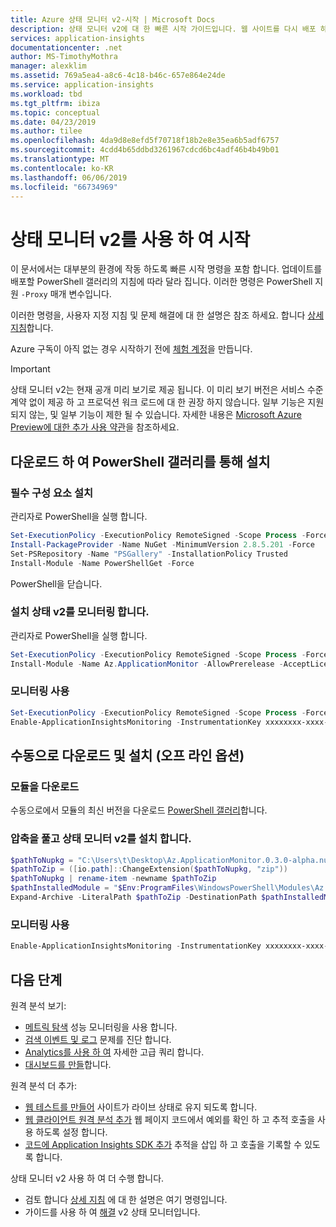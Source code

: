 ```yaml
---
title: Azure 상태 모니터 v2-시작 | Microsoft Docs
description: 상태 모니터 v2에 대 한 빠른 시작 가이드입니다. 웹 사이트를 다시 배포 하지 않고 웹 사이트 성능을 모니터링 합니다. 온-프레미스 또는 Azure Vm에서 호스트 하는 ASP.NET 웹 앱에서 작동 합니다.
services: application-insights
documentationcenter: .net
author: MS-TimothyMothra
manager: alexklim
ms.assetid: 769a5ea4-a8c6-4c18-b46c-657e864e24de
ms.service: application-insights
ms.workload: tbd
ms.tgt_pltfrm: ibiza
ms.topic: conceptual
ms.date: 04/23/2019
ms.author: tilee
ms.openlocfilehash: 4da9d8e8efd5f70718f18b2e8e35ea6b5adf6757
ms.sourcegitcommit: 4cdd4b65ddbd3261967cdcd6bc4adf46b4b49b01
ms.translationtype: MT
ms.contentlocale: ko-KR
ms.lasthandoff: 06/06/2019
ms.locfileid: "66734969"
---
```

# <a name="get-started-with-status-monitor-v2"></a>상태 모니터 v2를 사용 하 여 시작

이 문서에서는 대부분의 환경에 작동 하도록 빠른 시작 명령을 포함 합니다.
업데이트를 배포할 PowerShell 갤러리의 지침에 따라 달라 집니다.
이러한 명령은 PowerShell 지원 `-Proxy` 매개 변수입니다.

이러한 명령을, 사용자 지정 지침 및 문제 해결에 대 한 설명은 참조 하세요. 합니다 [상세 지침](status-monitor-v2-detailed-instructions.md)합니다.

Azure 구독이 아직 없는 경우 시작하기 전에 [체험 계정](https://azure.microsoft.com/free/?WT.mc_id=A261C142F)을 만듭니다.

> [!IMPORTANT]
> 상태 모니터 v2는 현재 공개 미리 보기로 제공 됩니다.
> 이 미리 보기 버전은 서비스 수준 계약 없이 제공 하 고 프로덕션 워크 로드에 대 한 권장 하지 않습니다. 일부 기능은 지원 되지 않는, 및 일부 기능이 제한 될 수 있습니다.
> 자세한 내용은 [Microsoft Azure Preview에 대한 추가 사용 약관](https://azure.microsoft.com/support/legal/preview-supplemental-terms/)을 참조하세요.

## <a name="download-and-install-via-powershell-gallery"></a>다운로드 하 여 PowerShell 갤러리를 통해 설치

### <a name="install-prerequisites"></a>필수 구성 요소 설치
관리자로 PowerShell을 실행 합니다.
```powershell
Set-ExecutionPolicy -ExecutionPolicy RemoteSigned -Scope Process -Force
Install-PackageProvider -Name NuGet -MinimumVersion 2.8.5.201 -Force
Set-PSRepository -Name "PSGallery" -InstallationPolicy Trusted
Install-Module -Name PowerShellGet -Force
``` 
PowerShell을 닫습니다.

### <a name="install-status-monitor-v2"></a>설치 상태 v2를 모니터링 합니다.
관리자로 PowerShell을 실행 합니다.
```powershell   
Set-ExecutionPolicy -ExecutionPolicy RemoteSigned -Scope Process -Force
Install-Module -Name Az.ApplicationMonitor -AllowPrerelease -AcceptLicense
``` 

### <a name="enable-monitoring"></a>모니터링 사용
```powershell
Set-ExecutionPolicy -ExecutionPolicy RemoteSigned -Scope Process -Force
Enable-ApplicationInsightsMonitoring -InstrumentationKey xxxxxxxx-xxxx-xxxx-xxxx-xxxxxxxxxxxx
```
    
        
## <a name="download-and-install-manually-offline-option"></a>수동으로 다운로드 및 설치 (오프 라인 옵션)
### <a name="download-the-module"></a>모듈을 다운로드
수동으로에서 모듈의 최신 버전을 다운로드 [PowerShell 갤러리](https://www.powershellgallery.com/packages/Az.ApplicationMonitor)합니다.

### <a name="unzip-and-install-status-monitor-v2"></a>압축을 풀고 상태 모니터 v2를 설치 합니다.
```powershell
$pathToNupkg = "C:\Users\t\Desktop\Az.ApplicationMonitor.0.3.0-alpha.nupkg"
$pathToZip = ([io.path]::ChangeExtension($pathToNupkg, "zip"))
$pathToNupkg | rename-item -newname $pathToZip
$pathInstalledModule = "$Env:ProgramFiles\WindowsPowerShell\Modules\Az.ApplicationMonitor"
Expand-Archive -LiteralPath $pathToZip -DestinationPath $pathInstalledModule
```
### <a name="enable-monitoring"></a>모니터링 사용
```powershell
Enable-ApplicationInsightsMonitoring -InstrumentationKey xxxxxxxx-xxxx-xxxx-xxxx-xxxxxxxxxxxx
```



## <a name="next-steps"></a>다음 단계

 원격 분석 보기:

- [메트릭 탐색](../../azure-monitor/app/metrics-explorer.md) 성능 모니터링을 사용 합니다.
- [검색 이벤트 및 로그](../../azure-monitor/app/diagnostic-search.md) 문제를 진단 합니다.
- [Analytics를 사용 하 여](../../azure-monitor/app/analytics.md) 자세한 고급 쿼리 합니다.
- [대시보드를 만들](../../azure-monitor/app/overview-dashboard.md)합니다.

 원격 분석 더 추가:

- [웹 테스트를 만들어](monitor-web-app-availability.md) 사이트가 라이브 상태로 유지 되도록 합니다.
- [웹 클라이언트 원격 분석 추가](../../azure-monitor/app/javascript.md) 웹 페이지 코드에서 예외를 확인 하 고 추적 호출을 사용 하도록 설정 합니다.
- [코드에 Application Insights SDK 추가](../../azure-monitor/app/asp-net.md) 추적을 삽입 하 고 호출을 기록할 수 있도록 합니다.

상태 모니터 v2 사용 하 여 더 수행 합니다.

- 검토 합니다 [상세 지침](status-monitor-v2-detailed-instructions.md) 에 대 한 설명은 여기 명령입니다.
- 가이드를 사용 하 여 [해결](status-monitor-v2-troubleshoot.md) v2 상태 모니터입니다.
